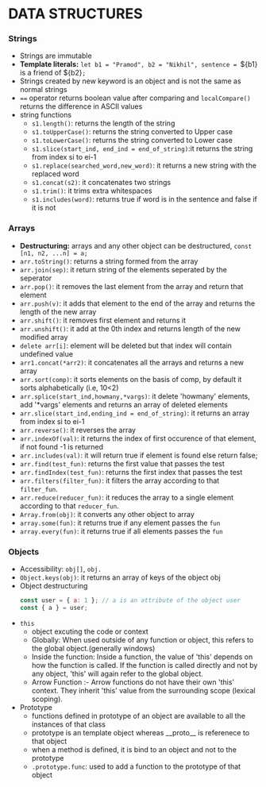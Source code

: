 # DATA STRUCTURES

### Strings

-   Strings are immutable
-   **Template literals:** `let b1 = "Pramod", b2 = "Nikhil", sentence = `${b1} is a friend of ${b2}`;`
-   Strings created by new keyword is an object and is not the same as normal strings
-   `==` operator returns boolean value after comparing and `localCompare()` returns the difference in ASCII values
-   string functions
    -   `s1.length()`: returns the length of the string
    -   `s1.toUpperCase()`: returns the string converted to Upper case
    -   `s1.toLowerCase()`: returns the string converted to Lower case
    -   `s1.slice(start_ind, end_ind = end_of_string)`:it returns the string from index si to ei-1
    -   `s1.replace(searched_word,new_word)`: it returns a new string with the replaced word
    -   `s1.concat(s2)`: it concatenates two strings
    -   `s1.trim()`: it trims extra whitespaces
    -   `s1.includes(word)`: returns true if word is in the sentence and false if it is not

### Arrays

-   **Destructuring:** arrays and any other object can be destructured, `const [n1, n2, ...n] = a;`
-   `arr.toString()`: returns a string formed from the array
-   `arr.join(sep)`: it return string of the elements seperated by the seperator
-   `arr.pop()`: it removes the last element from the array and return that element
-   `arr.push(v)`: it adds that element to the end of the array and returns the length of the new array
-   `arr.shift()`: it removes first element and returns it
-   `arr.unshift()`: it add at the 0th index and returns length of the new modified array
-   `delete arr[i]`: element will be deleted but that index will contain undefined value
-   `arr1.concat(*arr2)`: it concatenates all the arrays and returns a new array
-   `arr.sort(comp)`: it sorts elements on the basis of comp, by default it sorts alphabetically (i.e, 10<2)
-   `arr.splice(start_ind,howmany,*vargs)`: it delete 'howmany' elements, add '\*vargs' elements and returns an array of deleted elements
-   `arr.slice(start_ind,ending_ind = end_of_string)`: it returns an array from index si to ei-1
-   `arr.reverse()`: it reverses the array
-   `arr.indexOf(val)`: it returns the index of first occurence of that element, if not found -1 is returned
-   `arr.includes(val)`: it will return true if element is found else return false;
-   `arr.find(test_fun)`: returns the first value that passes the test
-   `arr.findIndex(test_fun)`: returns the first index that passes the test
-   `arr.filters(filter_fun)`: it filters the array according to that `filter_fun`.
-   `arr.reduce(reducer_fun)`: it reduces the array to a single element according to that `reducer_fun`.
-   `Array.from(obj)`: it converts any other object to array
-   `array.some(fun)`: it returns true if any element passes the `fun`
-   `array.every(fun)`: it returns true if all elements passes the `fun`

### Objects

-   Accessibility: `obj[]`, `obj.`
-   `Object.keys(obj)`: it returns an array of keys of the object obj
-   Object destructuring
    ```js
    const user = { a: 1 }; // a is an attribute of the object user
    const { a } = user;
    ```
-   `this`
    -   object excuting the code or context
    -   Globally: When used outside of any function or object, this refers to the global object.(generally windows)
    -   Inside the function: Inside a function, the value of 'this' depends on how the function is called. If the function is called directly and not by any object, 'this' will again refer to the global object.
    -   Arrow Function :- Arrow functions do not have their own 'this' context. They inherit 'this' value from the surrounding scope (lexical scoping).
-   Prototype
    -   functions defined in prototype of an object are available to all the instances of that class
    -   prototype is an template object whereas \_\_proto\_\_ is referenece to that object
    -   when a method is defined, it is bind to an object and not to the prototype
    -   `.prototype.func`: used to add a function to the prototype of that object
